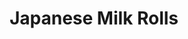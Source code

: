 ---
layout: ../../layouts/RecipeLayout.astro
title: Japanese Milk Rolls
image: /recipes/images/rolls.webp
difficulty: 4/5
prepTime: 240 minutes
cookTime: 30 minutes
servings: 9 rolls
ingredients:
- "**TANGZHONG**"
- Bread Flour (20g)
- Water (27g)
- Whole Milk (60g)<br><br>

- "**BREAD DOUGH**"
- Bread Flour (320g)
- Active/Instant Yeast (9g)
- Kosher Salt (3g)
- Whole Milk (120g)
- Sugar (56g)
- Butter (3 tbsp, softened)
- Egg (1, room temperature)<br><br>

- "**EGG WASH**"
- Egg (1)
- Milk (1 tbsp)<br><br>

- "**GARLIC BUTTER**"
- Garlic (1-2 cloves, minced)
- Butter (4 tbsp)

steps:
- Combine all tangzhong ingredients together in a small saucepan over medium heat. Constantly whisk together until it becomes a paste. If you do not constantly whisk, it will stick and burn.
- Once it is thickened into a paste, remove from heat and let it cool to room temperature.
- In the bowl of a stand mixer, add the flour, yeast, salt, and sugar. Add in the milk, tangzhong mixture, and a whole egg. Mix on low speed until a loose dough ball comes together.
- When a ball forms, turn up the speed to medium low. Add the softened butter one tablespoon at a time, waiting until it is fully incorporated before adding the next. This should take 5-7 minutes.
- Once all the butter is added and nothing is sticking to the sides, dump the dough onto a clean work surface and roll into a tight ball.
- Place the dough into a large, lightly oiled bowl, and cover with a damp towel. Allow to rise at room temperatue until doubled in size, 1-2 hours.
- Punch down the dough, and dump onto a lightly floured work surface. Divide into 9 equal pieces, around 75g each.
- Oil a 9x9 baking dish. Roll each dough piece into small, tight balls, and place into the baking dish in rows of 3.
- Cover with a damp towel and allow to rise for 1-2 hours.
- 30 minutes before baking, preheat the oven to 350F.
- Make the egg wash, and brush on top of the rolls. Bake in the preheated oven for 28-30 minutes.
- While the rolls are baking, add the minced garlic and butter to a cold, small saucepan and turn on over medium heat.
- Sweat the garlic for 30 seconds until lightly cooked, and immediately remove from the heat.
- Once rolls are golden brown, remove from oven and immediately brush with garlic salt and top with a pinch of flakey salt.
---